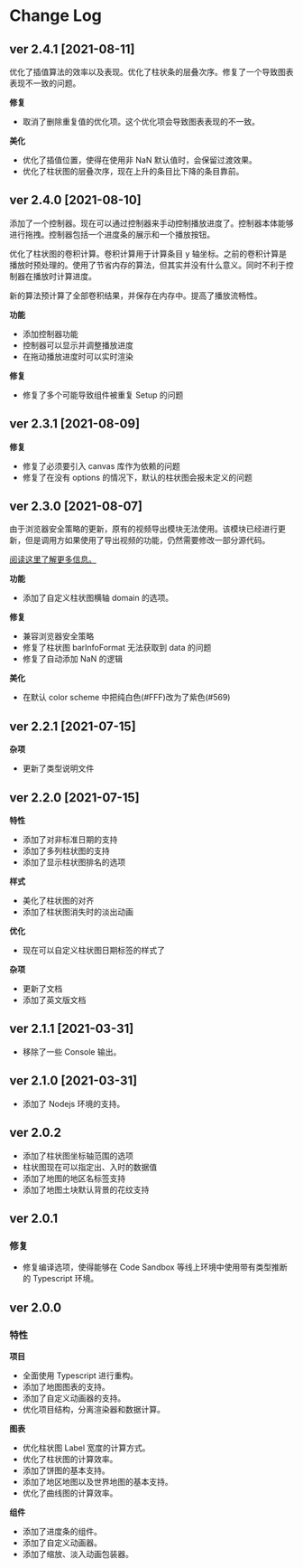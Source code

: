 # Change Log

## ver 2.4.1 [2021-08-11]

优化了插值算法的效率以及表现。优化了柱状条的层叠次序。修复了一个导致图表表现不一致的问题。

**修复**

- 取消了删除重复值的优化项。这个优化项会导致图表表现的不一致。

**美化**

- 优化了插值位置，使得在使用非 NaN 默认值时，会保留过渡效果。
- 优化了柱状图的层叠次序，现在上升的条目比下降的条目靠前。

## ver 2.4.0 [2021-08-10]

添加了一个控制器。现在可以通过控制器来手动控制播放进度了。控制器本体能够进行拖拽。控制器包括一个进度条的展示和一个播放按钮。

优化了柱状图的卷积计算。卷积计算用于计算条目 y 轴坐标。之前的卷积计算是播放时预处理的。使用了节省内存的算法，但其实并没有什么意义。同时不利于控制器在播放时计算进度。

新的算法预计算了全部卷积结果，并保存在内存中。提高了播放流畅性。

**功能**

- 添加控制器功能
- 控制器可以显示并调整播放进度
- 在拖动播放进度时可以实时渲染

**修复**

- 修复了多个可能导致组件被重复 Setup 的问题

## ver 2.3.1 [2021-08-09]

**修复**

- 修复了必须要引入 canvas 库作为依赖的问题
- 修复了在没有 options 的情况下，默认的柱状图会报未定义的问题

## ver 2.3.0 [2021-08-07]

由于浏览器安全策略的更新，原有的视频导出模块无法使用。该模块已经进行更新，但是调用方如果使用了导出视频的功能，仍然需要修改一部分源代码。

[阅读这里了解更多信息。](https://developer.chrome.com/blog/enabling-shared-array-buffer/#origin-trial)

**功能**

- 添加了自定义柱状图横轴 domain 的选项。

**修复**

- 兼容浏览器安全策略
- 修复了柱状图 barInfoFormat 无法获取到 data 的问题
- 修复了自动添加 NaN 的逻辑

**美化**

- 在默认 color scheme 中把纯白色(#FFF)改为了紫色(#569)

## ver 2.2.1 [2021-07-15]

**杂项**

- 更新了类型说明文件

## ver 2.2.0 [2021-07-15]

**特性**

- 添加了对非标准日期的支持
- 添加了多列柱状图的支持
- 添加了显示柱状图排名的选项

**样式**

- 美化了柱状图的对齐
- 添加了柱状图消失时的淡出动画

**优化**

- 现在可以自定义柱状图日期标签的样式了

**杂项**

- 更新了文档
- 添加了英文版文档

## ver 2.1.1 [2021-03-31]

- 移除了一些 Console 输出。

## ver 2.1.0 [2021-03-31]

- 添加了 Nodejs 环境的支持。

## ver 2.0.2

- 添加了柱状图坐标轴范围的选项
- 柱状图现在可以指定出、入时的数据值
- 添加了地图的地区名标签支持
- 添加了地图土块默认背景的花纹支持

## ver 2.0.1

### 修复

- 修复编译选项，使得能够在 Code Sandbox 等线上环境中使用带有类型推断的 Typescript 环境。

## ver 2.0.0

### 特性

**项目**

- 全面使用 Typescript 进行重构。
- 添加了地图图表的支持。
- 添加了自定义动画器的支持。
- 优化项目结构，分离渲染器和数据计算。

**图表**

- 优化柱状图 Label 宽度的计算方式。
- 优化了柱状图的计算效率。
- 添加了饼图的基本支持。
- 添加了地区地图以及世界地图的基本支持。
- 优化了曲线图的计算效率。

**组件**

- 添加了进度条的组件。
- 添加了自定义动画器。
- 添加了缩放、淡入动画包装器。
